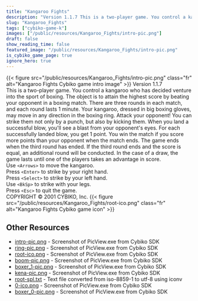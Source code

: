 ```yaml
---
title: "Kangaroo Fights"
description: "Version 1.1.7 This is a two-player game. You control a kangaroo who has decided venture into the sport of boxing. The object is to attain the highest score by beating your opponent in a boxing match. There are three rounds in each match, and each round lasts 1 minute. Your kanga..."
slug: "Kangaroo_Fights"
tags: ["cybiko-game-k"]
images: ["/public/resources/Kangaroo_Fights/intro-pic.png"]
draft: false
show_reading_time: false
featured_image: "/public/resources/Kangaroo_Fights/intro-pic.png"
is_cybiko_game_page: true
ignore_hero: true
---
```

{{< figure src="/public/resources/Kangaroo_Fights/intro-pic.png" class="fr" alt="Kangaroo Fights Cybiko game intro image" >}}
Version 1.1.7 \
This is a two-player game. You control a kangaroo who has decided venture into the sport of boxing. The object is to attain the highest score by beating your opponent in a boxing match. There are three rounds in each match, and each round lasts 1 minute. Your kangaroo, dressed in big boxing gloves, may move in any direction in the boxing ring. Attack your opponent! You can strike them not only by a punch, but also by kicking them. When you land a successful blow, you'll see a blast from your opponent's eyes. For each successfully landed blow, you get 1 point. You win the match if you score more points than your opponent when the match ends. The game ends when the third round has ended. If the third round ends and the score is equal, an additional round will be conducted. In the case of a draw, the game lasts until one of the players takes an advantage in score. \
Use `<Arrows>`  to move the kangaroo. \
Press `<Enter>`  to strike by your right hand. \
Press `<Select>`  to strike by your left hand. \
Use `<BkSp>`  to strike with your legs. \
Press `<Esc>`  to quit the game. \
COPYRIGHT © 2001 CYBIKO, Inc. {{< figure src="/public/resources/Kangaroo_Fights/root-ico.png" class="fr" alt="Kangaroo Fights Cybiko game icon" >}}

## Other Resources
* [intro-pic.png](/public/resources/Kangaroo_Fights/intro-pic.png) - Screenshot of PicView.exe from Cybiko SDK
* [ring-pic.png](/public/resources/Kangaroo_Fights/ring-pic.png) - Screenshot of PicView.exe from Cybiko SDK
* [root-ico.png](/public/resources/Kangaroo_Fights/root-ico.png) - Screenshot of PicView.exe from Cybiko SDK
* [boom-pic.png](/public/resources/Kangaroo_Fights/boom-pic.png) - Screenshot of PicView.exe from Cybiko SDK
* [boxer_1-pic.png](/public/resources/Kangaroo_Fights/boxer_1-pic.png) - Screenshot of PicView.exe from Cybiko SDK
* [kena-pic.png](/public/resources/Kangaroo_Fights/kena-pic.png) - Screenshot of PicView.exe from Cybiko SDK
* [root-spl.txt](/public/resources/Kangaroo_Fights/root-spl.txt) - Text file converted from iso-8859-1 to utf-8 using iconv
* [0-ico.png](/public/resources/Kangaroo_Fights/0-ico.png) - Screenshot of PicView.exe from Cybiko SDK
* [boxer_0-pic.png](/public/resources/Kangaroo_Fights/boxer_0-pic.png) - Screenshot of PicView.exe from Cybiko SDK
